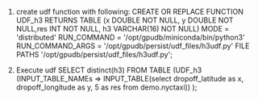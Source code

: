 1. create udf function with following:
CREATE OR REPLACE FUNCTION UDF_h3
RETURNS TABLE (x DOUBLE NOT NULL, y DOUBLE NOT NULL,res INT NOT NULL, h3 VARCHAR(16) NOT NULL)
MODE = 'distributed'
RUN_COMMAND = '/opt/gpudb/miniconda/bin/python3'
RUN_COMMAND_ARGS = '/opt/gpudb/persist/udf_files/h3udf.py'
FILE PATHS '/opt/gpudb/persist/udf_files/h3udf.py';

2. Execute udf
SELECT distinct(h3) FROM 
TABLE (UDF_h3
(INPUT_TABLE_NAMEs => INPUT_TABLE(select dropoff_latitude as x, dropoff_longitude as y, 5 as res from demo.nyctaxi))
);

